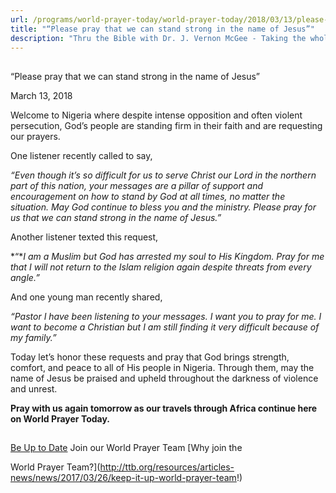 ```yaml
---
url: /programs/world-prayer-today/world-prayer-today/2018/03/13/please-pray-that-we-can-stand-strong-in-the-name-of-jesus
title: "“Please pray that we can stand strong in the name of Jesus”"
description: "Thru the Bible with Dr. J. Vernon McGee - Taking the whole Word to the whole world"
---
```







## 
 “Please pray that we can stand strong in the name of Jesus”


March 13, 2018




Welcome to Nigeria where despite intense opposition and often violent persecution, God’s people are standing firm in their faith and are requesting our prayers. 


One listener recently called to say, 


*“Even though it’s so difficult for us to serve Christ our Lord in the northern part of this nation, your messages are a pillar of support and encouragement on how to stand by God at all times, no matter the situation. May God continue to bless you and the ministry. Please pray for us that we can stand strong in the name of Jesus.”*


Another listener texted this request, 


*“**I am a Muslim but God has arrested my soul to His Kingdom. Pray for me that I will not return to the Islam religion again despite threats from every angle.”*


And one young man recently shared, 


*“Pastor I have been listening to your messages. I want you to pray for me. I want to become a Christian but I am still finding it very difficult because of my family.”*


Today let’s honor these requests and pray that God brings strength, comfort, and peace to all of His people in Nigeria. Through them, may the name of Jesus be praised and upheld throughout the darkness of violence and unrest.


**Pray with us again tomorrow as our travels through Africa continue here on World Prayer Today.** 







## 




[Be Up to Date](http://feeds.feedburner.com/WorldPrayerToday "World Prayer Today RSS Feed")
Join our World Prayer Team
[Why join the  

World Prayer Team?](http://ttb.org/resources/articles-news/news/2017/03/26/keep-it-up-world-prayer-team!)




